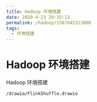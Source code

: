 ```yaml
---
title: Hadoop 环境搭建
date: 2020-4-23 20:35:13
permalink: /hadoop/1587645313000
tags: 
  - 环境搭建
---
```

# Hadoop 环境搭建

 Hadoop 环境搭建


``` drawioviewer
/drawio/FlinkShuffle.drawio
```